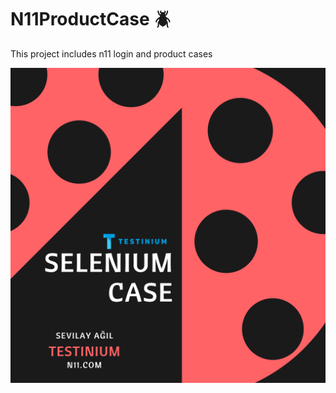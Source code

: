 # N11ProductCase :beetle:
This project includes n11 login and product cases

![ladybug](https://github.com/sevilayagil/N11ProductCase/blob/master/Ladybug.png)

